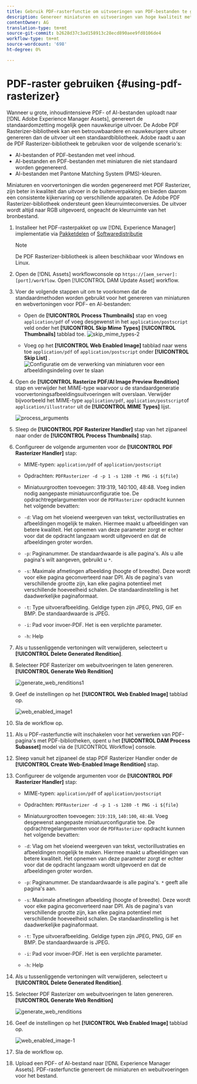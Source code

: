 ```yaml
---
title: Gebruik PDF-rasterfunctie om uitvoeringen van PDF-bestanden te genereren.
description: Genereer miniaturen en uitvoeringen van hoge kwaliteit met de Adobe PDF Rasterizer-bibliotheek in [!DNL Adobe Experience Manager].
contentOwner: AG
translation-type: tm+mt
source-git-commit: b2628d37c3ad158913c28ecd890aee9fd0106de4
workflow-type: tm+mt
source-wordcount: '698'
ht-degree: 0%

---
```



# PDF-raster gebruiken {#using-pdf-rasterizer}

Wanneer u grote, inhoudintensieve PDF- of AI-bestanden uploadt naar [!DNL Adobe Experience Manager Assets], genereert de standaardomzetting mogelijk geen nauwkeurige uitvoer. De Adobe PDF Rasterizer-bibliotheek kan een betrouwbaardere en nauwkeurigere uitvoer genereren dan de uitvoer uit een standaardbibliotheek. Adobe raadt u aan de PDF Rasterizer-bibliotheek te gebruiken voor de volgende scenario&#39;s:

* AI-bestanden of PDF-bestanden met veel inhoud.
* AI-bestanden en PDF-bestanden met miniaturen die niet standaard worden gegenereerd.
* AI-bestanden met Pantone Matching System (PMS)-kleuren.

Miniaturen en voorvertoningen die worden gegenereerd met PDF Rasterizer, zijn beter in kwaliteit dan uitvoer in de buitenverpakking en bieden daarom een consistente kijkervaring op verschillende apparaten. De Adobe PDF Rasterizer-bibliotheek ondersteunt geen kleurruimteconversies. De uitvoer wordt altijd naar RGB uitgevoerd, ongeacht de kleurruimte van het bronbestand.

1. Installeer het PDF-rasterpakket op uw [!DNL Experience Manager] implementatie via [Pakketdelen](https://www.adobeaemcloud.com/content/marketplace/marketplaceProxy.html?packagePath=/content/companies/public/adobe/packages/cq640/product/assets/aem-assets-pdf-rasterizer-pkg) of [Softwaredistributie](https://experience.adobe.com/#/downloads/content/software-distribution/en/aem.html?package=/content/software-distribution/en/details.html/content/dam/aem/public/adobe/packages/cq640/product/assets/aem-assets-pdf-rasterizer-pkg)

   >[!NOTE]
   >
   >De PDF Rasterizer-bibliotheek is alleen beschikbaar voor Windows en Linux.

1. Open de [!DNL Assets] workflowconsole op `https://[aem_server]:[port]/workflow`. Open [!UICONTROL DAM Update Asset] workflow.

1. Voer de volgende stappen uit om te voorkomen dat de standaardmethoden worden gebruikt voor het genereren van miniaturen en webvertoningen voor PDF- en AI-bestanden:

   * Open de **[!UICONTROL Process Thumbnails]** stap en voeg `application/pdf` of voeg desgewenst in het `application/postscript` veld onder het **[!UICONTROL Skip Mime Types]** **[!UICONTROL Thumbnails]** tabblad toe.
   ![skip_mime_types-2](assets/skip_mime_types-2.png)

   * Voeg op het **[!UICONTROL Web Enabled Image]** tabblad naar wens toe `application/pdf` of `application/postscript` onder **[!UICONTROL Skip List]** .
   ![Configuratie om de verwerking van miniaturen voor een afbeeldingsindeling over te slaan](assets/web_enabled_imageskiplist.png)

1. Open de **[!UICONTROL Rasterize PDF/AI Image Preview Rendition]** stap en verwijder het MIME-type waarvoor u de standaardgeneratie voorvertoningsafbeeldingsuitvoeringen wilt overslaan. Verwijder bijvoorbeeld het MIME-type `application/pdf`, `application/postscript`of `application/illustrator` uit de **[!UICONTROL MIME Types]** lijst.

   ![process_arguments](assets/process_arguments.png)

1. Sleep de **[!UICONTROL PDF Rasterizer Handler]** stap van het zijpaneel naar onder de **[!UICONTROL Process Thumbnails]** stap.
1. Configureer de volgende argumenten voor de **[!UICONTROL PDF Rasterizer Handler]** stap:

   * MIME-typen: `application/pdf` of `application/postscript`
   * Opdrachten: `PDFRasterizer -d -p 1 -s 1280 -t PNG -i ${file}`
   * Miniatuurgrootten toevoegen: 319:319, 140:100, 48:48. Voeg indien nodig aangepaste miniatuurconfiguratie toe.
   De opdrachtregelargumenten voor de `PDFRasterizer` opdracht kunnen het volgende bevatten:

   * `-d`: Vlag om het vloeiend weergeven van tekst, vectorillustraties en afbeeldingen mogelijk te maken. Hiermee maakt u afbeeldingen van betere kwaliteit. Het opnemen van deze parameter zorgt er echter voor dat de opdracht langzaam wordt uitgevoerd en dat de afbeeldingen groter worden.

   * `-p`: Paginanummer. De standaardwaarde is alle pagina&#39;s. Als u alle pagina&#39;s wilt aangeven, gebruikt u `*`.

   * `-s`: Maximale afmetingen afbeelding (hoogte of breedte). Deze wordt voor elke pagina geconverteerd naar DPI. Als de pagina&#39;s van verschillende grootte zijn, kan elke pagina potentieel met verschillende hoeveelheid schalen. De standaardinstelling is het daadwerkelijke paginaformaat.

   * `-t`: Type uitvoerafbeelding. Geldige typen zijn JPEG, PNG, GIF en BMP. De standaardwaarde is JPEG.

   * `-i`: Pad voor invoer-PDF. Het is een verplichte parameter.

   * `-h`: Help


1. Als u tussenliggende vertoningen wilt verwijderen, selecteert u **[!UICONTROL Delete Generated Rendition]**.

1. Selecteer PDF Rasterizer om webuitvoeringen te laten genereren. **[!UICONTROL Generate Web Rendition]**

   ![generate_web_renditions1](assets/generate_web_renditions1.png)

1. Geef de instellingen op het **[!UICONTROL Web Enabled Image]** tabblad op.

   ![web_enabled_image1](assets/web_enabled_image1.png)

1. Sla de workflow op.

1. Als u PDF-rasterfunctie wilt inschakelen voor het verwerken van PDF-pagina&#39;s met PDF-bibliotheken, opent u het **[!UICONTROL DAM Process Subasset]** model via de [!UICONTROL Workflow] console.

1. Sleep vanuit het zijpaneel de stap PDF Rasterizer Handler onder de **[!UICONTROL Create Web-Enabled Image Rendition]** stap.

1. Configureer de volgende argumenten voor de **[!UICONTROL PDF Rasterizer Handler]** stap:

   * MIME-typen: `application/pdf` of `application/postscript`

   * Opdrachten: `PDFRasterizer -d -p 1 -s 1280 -t PNG -i ${file}`
   * Miniatuurgrootten toevoegen: `319:319`, `140:100`, `48:48`. Voeg desgewenst aangepaste miniatuurconfiguratie toe.
   De opdrachtregelargumenten voor de `PDFRasterizer` opdracht kunnen het volgende bevatten:

   * `-d`: Vlag om het vloeiend weergeven van tekst, vectorillustraties en afbeeldingen mogelijk te maken. Hiermee maakt u afbeeldingen van betere kwaliteit. Het opnemen van deze parameter zorgt er echter voor dat de opdracht langzaam wordt uitgevoerd en dat de afbeeldingen groter worden.

   * `-p`: Paginanummer. De standaardwaarde is alle pagina&#39;s. `*` geeft alle pagina&#39;s aan.

   * `-s`: Maximale afmetingen afbeelding (hoogte of breedte). Deze wordt voor elke pagina geconverteerd naar DPI. Als de pagina&#39;s van verschillende grootte zijn, kan elke pagina potentieel met verschillende hoeveelheid schalen. De standaardinstelling is het daadwerkelijke paginaformaat.

   * `-t`: Type uitvoerafbeelding. Geldige typen zijn JPEG, PNG, GIF en BMP. De standaardwaarde is JPEG.

   * `-i`: Pad voor invoer-PDF. Het is een verplichte parameter.

   * `-h`: Help


1. Als u tussenliggende vertoningen wilt verwijderen, selecteert u **[!UICONTROL Delete Generated Rendition]**.
1. Selecteer PDF Rasterizer om webuitvoeringen te laten genereren. **[!UICONTROL Generate Web Rendition]**

   ![generate_web_renditions](assets/generate_web_renditions.png)

1. Geef de instellingen op het **[!UICONTROL Web Enabled Image]** tabblad op.

   ![web_enabled_image-1](assets/web_enabled_image-1.png)

1. Sla de workflow op.
1. Upload een PDF- of AI-bestand naar [!DNL Experience Manager Assets]. PDF-rasterfunctie genereert de miniaturen en webuitvoeringen voor het bestand.
